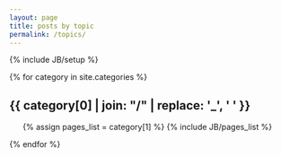 ```yaml
---
layout: page
title: posts by topic
permalink: /topics/
---
```


{% include JB/setup %}

{% for category in site.categories %}
  <h2 id="{{ category[0] }}-ref">
    {{ category[0] | join: "/" | replace: '_', ' ' }}
  </h2>
  <ul class="no-bullet">
    {% assign pages_list = category[1] %}
    {% include JB/pages_list %}
  </ul>
{% endfor %}
